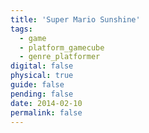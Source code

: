 ```yaml
---
title: 'Super Mario Sunshine'
tags:
  - game
  - platform_gamecube
  - genre_platformer
digital: false
physical: true
guide: false
pending: false
date: 2014-02-10
permalink: false
---
```

